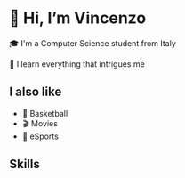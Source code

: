 # 👋 Hi, I’m Vincenzo


🎓 I'm a Computer Science student from Italy

🧠 I learn everything that intrigues me


## I also like

- 🏀 Basketball
- 🎬 Movies
- 👾 eSports


## Skills

<!---
g4lius/g4lius is a ✨ special ✨ repository because its `README.md` (this file) appears on your GitHub profile.
You can click the Preview link to take a look at your changes.
--->
